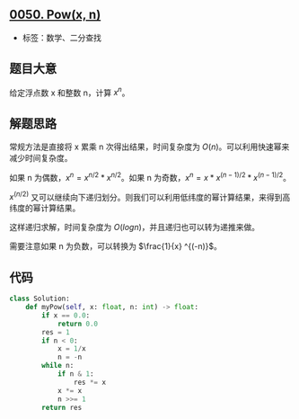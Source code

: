 ## [0050. Pow(x, n)](https://leetcode-cn.com/problems/powx-n/)

- 标签：数学、二分查找

## 题目大意

给定浮点数 x 和整数 n，计算 $x^n$。

## 解题思路

常规方法是直接将 x 累乘 n 次得出结果，时间复杂度为 $O(n)$。可以利用快速幂来减少时间复杂度。

如果 n 为偶数，$x^n = x^{n/2} * x^{n/2}$。如果 n 为奇数，$x^n = x * x^{(n-1)/2} * x^{(n-1)/2}$。

$x^(n/2)$ 又可以继续向下递归划分。则我们可以利用低纬度的幂计算结果，来得到高纬度的幂计算结果。

这样递归求解，时间复杂度为 $O(logn)$，并且递归也可以转为递推来做。

需要注意如果 n 为负数，可以转换为 $\frac{1}{x} ^{(-n)}$。

## 代码

```Python
class Solution:
    def myPow(self, x: float, n: int) -> float:
        if x == 0.0:
            return 0.0
        res = 1
        if n < 0:
            x = 1/x
            n = -n
        while n:
            if n & 1:
                res *= x
            x *= x
            n >>= 1
        return res
```

